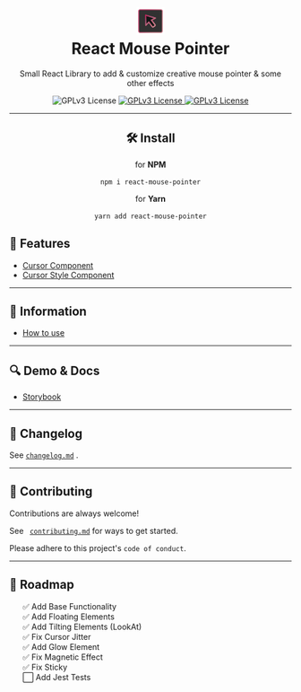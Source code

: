 <div align="center">
  <h1 >
  <br>
  <img height="50px" src="./stories/public/images/icon.png" alt="Logo">
  <br>
  React Mouse Pointer
  </h1>
  <p>Small React Library to add & customize creative mouse pointer & some other effects</p>
 <p> 
<img src="https://img.shields.io/badge/License-GPL%20v3-yellow.svg" alt="GPLv3 License">

  <a href="https://github.com/ImCalledAshraf/react-mouse-pointer">
    <img src="https://img.shields.io/github/actions/workflow/status/imcalledashraf/react-mouse-pointer/ci-check-code.yml" alt="GPLv3 License">
  </a>

  <a href="https://imcalledashraf.github.io/react-mouse-pointer/">
    <img  src="https://img.shields.io/badge/-Demo-ff69b4" alt="GPLv3 License">
  </a>
  </p>

</div>

<hr>
<div align="center">

<h2 id="install">🛠 Install</h2>
<p> for <b>NPM</b></p>
<pre><code class="lang-bash">npm <span class="hljs-keyword">i</span><span class="bash"> react-mouse-pointer</span>
</code></pre>
<p> for <b>Yarn</b></p>
<pre><code class="lang-bash">yarn <span class="hljs-keyword">add</span><span class="bash"> react-mouse-pointer</span>
</code></pre>

</div>
<h2 id="hooks">💎 Features</h2>
<ul>
<li><a href="https://github.com/ImCalledAshraf/react-mouse-pointer/tree/main/docs/CursorComponentDocumentation.md">Cursor Component</a></li>
<li><a href="https://github.com/ImCalledAshraf/react-mouse-pointer/tree/main/docs/CursorStyleDocumentation.md">Cursor Style Component</a></li>
</ul>
<hr>

<h2 id="hooks">🔖 Information</h2>
<ul>
<li><a href="https://github.com/ImCalledAshraf/react-mouse-pointer/tree/main/docs/UsageExampleDocumentation.md">How to use</a></li>
</ul>

<hr>
<h2 id="hooks">🔍 Demo & Docs</h2>
<ul>
<li><a href="https://imcalledashraf.github.io/react-mouse-pointer/">Storybook</a></li>
</ul>

<hr>
<h2 id="contributing">📑 Changelog</h2>
<p>See <code><a href='https://github.com/ImCalledAshraf/react-mouse-pointer/blob/main/CHANGELOG.md'>changelog.md</a></code> .</p>

<hr>
<h2 id="contributing">💌 Contributing</h2>
<p>Contributions are always welcome!</p>
<p>See <code> <a href='https://github.com/ImCalledAshraf/react-mouse-pointer/blob/main/Contributing.md'>contributing.md</a></code> for ways to get started.</p>
<p>Please adhere to this project&#39;s <code>code of conduct</code>.</p>
<hr>

<h2 id="roadmap">🚧 Roadmap</h2>
<ul>
✅ Add Base Functionality
<br>
✅ Add Floating Elements
<br>
✅ Add Tilting Elements (LookAt)
<br>
✅ Fix Cursor Jitter
<br>
✅ Add Glow Element
<br>
✅ Fix Magnetic Effect
<br>
✅ Fix Sticky
<br>
⬜️ Add Jest Tests

</ul>
